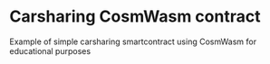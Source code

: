 # Carsharing CosmWasm contract
Example of simple carsharing smartcontract using CosmWasm for educational purposes